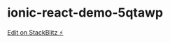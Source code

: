 # ionic-react-demo-5qtawp

[Edit on StackBlitz ⚡️](https://stackblitz.com/edit/ionic-react-demo-5qtawp)